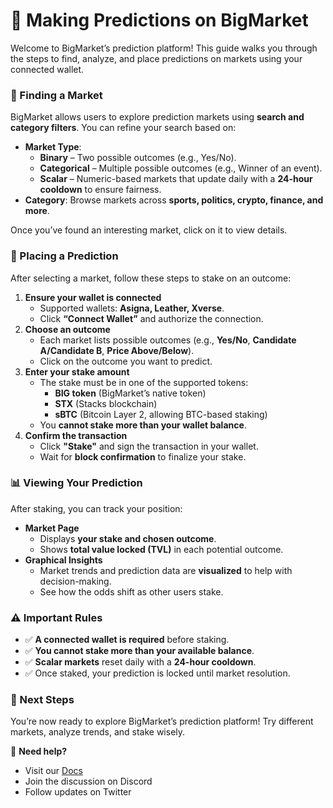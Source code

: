 # 📘 Making Predictions on BigMarket

Welcome to BigMarket’s prediction platform! This guide walks you through the steps to find, analyze, and place predictions on markets using your connected wallet.

### 🔎 Finding a Market

BigMarket allows users to explore prediction markets using **search and category filters**. You can refine your search based on:

* **Market Type**:
  * **Binary** – Two possible outcomes (e.g., Yes/No).
  * **Categorical** – Multiple possible outcomes (e.g., Winner of an event).
  * **Scalar** – Numeric-based markets that update daily with a **24-hour cooldown** to ensure fairness.
* **Category**: Browse markets across **sports, politics, crypto, finance, and more**.

Once you’ve found an interesting market, click on it to view details.

### 🎯 Placing a Prediction

After selecting a market, follow these steps to stake on an outcome:

1. **Ensure your wallet is connected**
   * Supported wallets: **Asigna, Leather, Xverse**.
   * Click **“Connect Wallet”** and authorize the connection.
2. **Choose an outcome**
   * Each market lists possible outcomes (e.g., **Yes/No**, **Candidate A/Candidate B**, **Price Above/Below**).
   * Click on the outcome you want to predict.
3. **Enter your stake amount**
   * The stake must be in one of the supported tokens:
     * **BIG token** (BigMarket’s native token)
     * **STX** (Stacks blockchain)
     * **sBTC** (Bitcoin Layer 2, allowing BTC-based staking)
   * You **cannot stake more than your wallet balance**.
4. **Confirm the transaction**
   * Click **"Stake"** and sign the transaction in your wallet.
   * Wait for **block confirmation** to finalize your stake.

### 📊 Viewing Your Prediction

After staking, you can track your position:

* **Market Page**
  * Displays **your stake and chosen outcome**.
  * Shows **total value locked (TVL)** in each potential outcome.
* **Graphical Insights**
  * Market trends and prediction data are **visualized** to help with decision-making.
  * See how the odds shift as other users stake.

### ⚠️ Important Rules

* ✅ **A connected wallet is required** before staking.
* ✅ **You cannot stake more than your available balance**.
* ✅ **Scalar markets** reset daily with a **24-hour cooldown**.
* ✅ Once staked, your prediction is locked until market resolution.

### 🎉 Next Steps

You’re now ready to explore BigMarket’s prediction platform! Try different markets, analyze trends, and stake wisely.

📢 **Need help?**

* Visit our [Docs](https://big-market-dao.gitbook.io/big-market-dao-docs)
* Join the discussion on Discord
* Follow updates on Twitter

